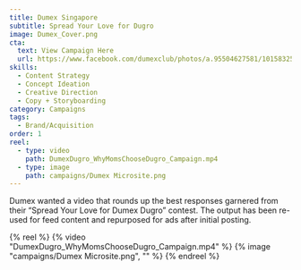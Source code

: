 ```yaml
---
title: Dumex Singapore
subtitle: Spread Your Love for Dugro
image: Dumex_Cover.png
cta:
  text: View Campaign Here
  url: https://www.facebook.com/dumexclub/photos/a.95504627581/10158325306562582/?type=3
skills:
  - Content Strategy
  - Concept Ideation
  - Creative Direction
  - Copy + Storyboarding
category: Campaigns
tags:
  - Brand/Acquisition
order: 1
reel:
  - type: video
    path: DumexDugro_WhyMomsChooseDugro_Campaign.mp4
  - type: image
    path: campaigns/Dumex Microsite.png
---
```


Dumex wanted a video that rounds up the best responses garnered from their “Spread Your Love for Dumex Dugro” contest. The output has been re-used for feed content and repurposed for ads after initial posting.

{% reel %}
  {% video "DumexDugro_WhyMomsChooseDugro_Campaign.mp4" %}
  {% image "campaigns/Dumex Microsite.png", "" %}
{% endreel %}
